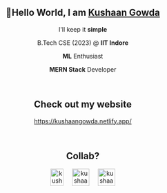 <h2 align="center">👋Hello World, I am <strong><a href="https://kushaangowda.netlify.app/" target="_blank">Kushaan Gowda</a></strong></h2>
<p align="center">I'll keep it <strong>simple</strong></p>
<p align="center">B.Tech CSE (2023) @ <strong>IIT Indore</strong></p>
<p align="center"><strong>ML</strong> Enthusiast</p>
<p align="center"><strong>MERN Stack</strong> Developer</p>
<br />
<h2 align="center">Check out my website</h2>
<p align="center"><a href="https://kushaangowda.netlify.app/" target="_blank">https://kushaangowda.netlify.app/</a></p>
<br />
<h2 align="center">Collab?</h2>
<p align="center">
	<a style="text-decoration: none" href="https://www.linkedin.com/in/kushaan-gowda/" target="blank">
		<img
			src="https://www.vectorlogo.zone/logos/linkedin/linkedin-icon.svg"
			alt="kushaan-gowda-32b694196"
			height="40"
			width="30"
		/>
	</a>
	&nbsp;&nbsp;&nbsp;
	<a style="text-decoration: none" href="mailto:kushaangowda1209@gmail.com" target="blank">
		<img
			src="https://www.vectorlogo.zone/logos/gmail/gmail-icon.svg"
			alt="kushaangowda1209@gmail.com"
			height="40"
			width="40"
		/>
	</a>
	&nbsp;&nbsp;&nbsp;
	<a style="text-decoration: none" href="mailto:kushaangowda@yahoo.com" target="blank">
		<img
			src="https://www.vectorlogo.zone/logos/yahoo/yahoo-icon.svg"
			alt="kushaangowda@yahoo.com"
			height="40"
			width="40"
		/>
	</a>
</p>
<br />

